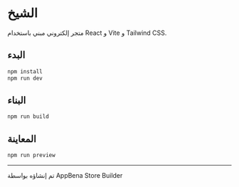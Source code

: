 # الشيخ

متجر إلكتروني مبني باستخدام React و Vite و Tailwind CSS.

## البدء

```bash
npm install
npm run dev
```

## البناء

```bash
npm run build
```

## المعاينة

```bash
npm run preview
```

---

تم إنشاؤه بواسطة AppBena Store Builder
